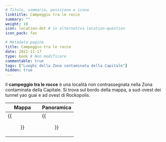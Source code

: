 ```yaml
---
# Titolo, sommario, posizione e icona
linktitle: Campeggio tra le rocce
summary: ""
weight: 10
icon: location-dot # in alternativa location-question
icon_pack: fas

# Metadata pagina
title: Campeggio tra le rocce
date: 2022-11-17
type: book # Non modificare
commentable: true
tags: ["Luoghi della Zona contaminata della Capitale"]
hidden: true
---
```



<div class="fo3">


Il **campeggio tra le rocce** è una località non contrassegnata nella Zona contaminata della Capitale. Si trova sul bordo della mappa, a sud-ovest dei tunnel yao guai e ad ovest di Rockopolis.

| Mappa                                            | Panoramica                                                |
| ------------------------------------------------ | --------------------------------------------------------- |
| {{<figure src="fo3/Wastelander_campsite_loc.webp">}} | {{<figure src="fo3/Wastelander_Tent_and_Sniper_Vista.webp">}} |


</div>

